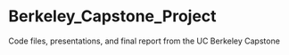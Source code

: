# Berkeley_Capstone_Project
Code files, presentations, and final report from the UC Berkeley Capstone
